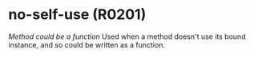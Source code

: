# no-self-use (R0201)

*Method could be a function* Used when a method doesn't use its bound
instance, and so could be written as a function.
